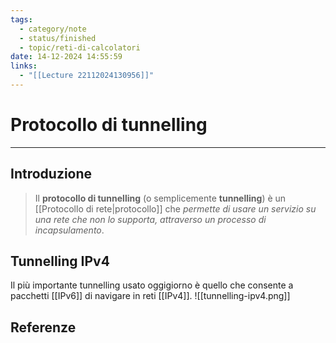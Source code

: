 ```yaml
---
tags:
  - category/note
  - status/finished
  - topic/reti-di-calcolatori
date: 14-12-2024 14:55:59
links:
  - "[[Lecture 22112024130956]]"
---
```

# Protocollo di tunnelling
---
## Introduzione
> Il **protocollo di tunnelling** (o semplicemente **tunnelling**) è un [[Protocollo di rete|protocollo]] che _permette di usare un servizio su una rete che non lo supporta, attraverso un processo di incapsulamento_. 

## Tunnelling IPv4
Il più importante tunnelling usato oggigiorno è quello che consente a pacchetti [[IPv6]] di navigare in reti [[IPv4]].
![[tunnelling-ipv4.png]]

## Referenze